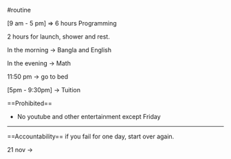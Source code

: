 #routine 

[9 am - 5 pm] => 6 hours Programming 

2 hours for launch, shower and rest.

In the morning -> Bangla and English

In the evening -> Math

11:50 pm -> go to bed

[5pm - 9:30pm] -> Tuition

==Prohibited==
- No youtube and other entertainment except Friday

------------------------------------------------

==Accountability==
if you fail for one day, start over again.

21 nov -> 
